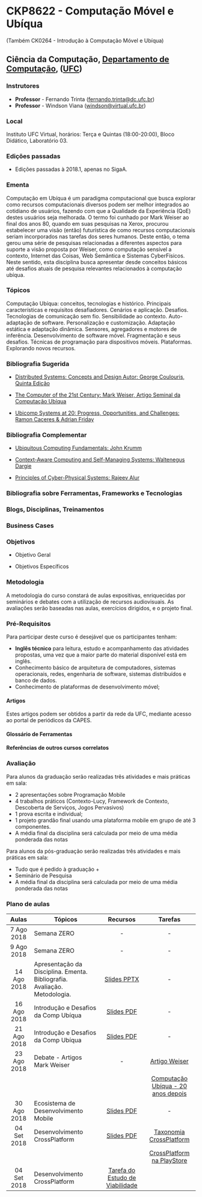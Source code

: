 # CKP8622 - Computação Móvel e Ubíqua

(Também CK0264 - Introdução à Computação Móvel e Ubíqua)

## Ciência da Computação, [Departamento de Computação](http://www.dc.ufc.br), ([UFC](http://www.ufc.br))

### Instrutores

* **Professor** - Fernando Trinta ([fernando.trinta@dc.ufc.br](mailto:fernando.trinta@dc.ufc.br))
* **Professor** - Windson Viana ([windson@virtual.ufc.br](mailto:windson@virtual.ufc.br))

### Local

Instituto UFC Virtual, horários: Terça e Quintas (18:00-20:00), Bloco Didático, Laboratório 03.

### Edições passadas

- Edições passadas à 2018.1, apenas no SigaA.

### Ementa

Computação em Ubíqua é um paradigma computacional que busca explorar como recursos computacionais diversos podem ser melhor integrados ao cotidiano de usuários, fazendo com que a Qualidade da Experiência (QoE) destes usuários seja melhorada. O termo foi cunhado por Mark Weiser ao final dos anos 80, quando em suas pesquisas na Xerox, procurou estabelecer uma visão (então) futurística de como recursos computacionais seriam incorporados nas tarefas dos seres humanos. Deste então, o tema gerou uma série de pesquisas relacionadas a diferentes aspectos para suporte a visão proposta por Weiser, como computação sensível a contexto, Internet das Coisas, Web Semântica e Sistemas CyberFísicos.  Neste sentido, esta disciplina busca apresentar desde conceitos básicos até desafios atuais de pesquisa relevantes relacionados à computação ubíqua.

### Tópicos 

Computação Ubíqua: conceitos, tecnologias e histórico. Principais características e requisitos desafiadores. Cenários e aplicação. Desafios. Tecnologias de comunicação sem fio. Sensibilidade ao contexto. Auto-adaptação de software. Personalização e customização. Adaptação estática e adaptação dinâmica. Sensores, agregadores e motores de inferência. Desenvolvimento de
software móvel. Fragmentação e seus desafios. Técnicas de programação para dispositivos móveis. Plataformas. Explorando novos recursos.

### Bibliografia Sugerida

- [Distributed Systems: Concepts and Design Autor: George Coulouris, Quinta Edição](https://www.amazon.com/Distributed-Systems-Concepts-Design-5th/dp/0132143011)

- [The Computer of the 21st Century: Mark Weiser, Artigo Seminal da Computação Ubíqua](https://dl.acm.org/citation.cfm?id=329126)

- [Ubicomp Systems at 20: Progress, Opportunities, and Challenges: Ramon Caceres & Adrian Friday](https://dl.acm.org/citation.cfm?id=2122358)

### Bibliografia Complementar

- [Ubiquitous Computing Fundamentals: John Krumm](https://www.amazon.com/Ubiquitous-Computing-Fundamentals-John-Krumm/dp/1420093606)

- [Context-Aware Computing and Self-Managing Systems: Waltenegus Dargie](https://www.crcpress.com/Context-Aware-Computing-and-Self-Managing-Systems/Dargie/p/book/9781420077711)

- [Principles of Cyber-Physical Systems: Rajeev Alur](https://www.amazon.com/Ubiquitous-Computing-Fundamentals-John-Krumm/dp/1420093606) 



### Bibliografia sobre Ferramentas, Frameworks e Tecnologias

### Blogs, Disciplinas, Treinamentos

### Business Cases

### Objetivos

 - Objetivo Geral

 - Objetivos Específicos

### Metodologia

A metodologia do curso constará de aulas expositivas, enriquecidas por seminários e debates com a utilização de recursos audiovisuais. As avaliações serão baseadas nas aulas, exercícios dirigidos, e o projeto final.

### Pré-Requisitos

Para participar deste curso é desejável que os participantes tenham:

- **Inglês técnico** para leitura, estudo e acompanhamento das atividades propostas, uma vez que a maior parte do material disponível está em inglês.
- Conhecimento básico de arquitetura de computadores, sistemas operacionais, redes, engenharia de software, sistemas distribuídos e banco de dados.
- Conhecimento de plataformas de desenvolvimento móvel;

#### Artigos
Estes artigos podem ser obtidos a partir da rede da UFC, mediante acesso ao portal de periódicos da CAPES.


#### Glossário de Ferramentas


#### Referências de outros cursos correlatos



### Avaliação
Para alunos da graduação serão realizadas três atividades e mais práticas em sala:
- 2 apresentações sobre Programação Mobile
- 4 trabalhos práticos (Contexto-Lucy, Framework de Contexto, Descoberta de Serviços, Jogos Pervasivos)
- 1 prova escrita e individual;
- 1 projeto grandão final usando uma plataforma mobile em grupo de até 3 componentes.
- A média final da disciplina será calculada por meio de uma média ponderada das notas

Para alunos da pós-graduação serão realizadas três atividades e mais práticas em sala:
- Tudo que é pedido à graduação +
- Seminário de Pesquisa
- A média final da disciplina será calculada por meio de uma média ponderada das notas

### Plano de aulas

| Aulas       | Tópicos                      | Recursos | Tarefas |
|:-------------:|-----------------------------|:---------:|:-----------:|
|7 Ago 2018|Semana ZERO| - | - |
|9 Ago 2018|Semana ZERO| - | - |
|14 Ago 2018|Apresentação da Disciplina. Ementa. Bibliografia. Avaliação. Metodologia. |[Slides PPTX](https://github.com/famt/comp_ubiqua/blob/master/slides/Aula00_Apresentacao.pptx) | - |
|16 Ago 2018| Introdução e Desafios da Comp Ubíqua | [Slides PDF](https://github.com/famt/comp_ubiqua/blob/master/slides/Aula01_UbiComp.pdf) | - |
|21 Ago 2018| Introdução e Desafios da Comp Ubíqua | [Slides PDF](https://github.com/famt/comp_ubiqua/blob/master/slides/Aula01_UbiComp.pdf) | - |
|23 Ago 2018| Debate - Artigos Mark Weiser | -  | [Artigo Weiser](https://dl.acm.org/citation.cfm?id=329126) |
|  |  |   | [Computação Ubíqua - 20 anos depois](https://dl.acm.org/citation.cfm?id=2122358) |
|30 Ago 2018| Ecosistema de Desenvolvimento Mobile | [Slides PDF](https://github.com/famt/comp_ubiqua/blob/master/slides/Aula%2004_Introdu%C3%A7%C3%A3o%20%C3%A0s%20Plataformas%20M%C3%B3veis.pdf) | - |
|04 Set 2018| Desenvolvimento CrossPlatform | [Slides PDF](https://github.com/famt/comp_ubiqua/blob/master/slides/Aula05_Discuss%C3%A3oCrossPlatform.pdf) | [Taxonomia CrossPlatform](https://www.sciencedirect.com/science/article/pii/S2090447915001276) |
| |  |  | [CrossPlatform na PlayStore](https://ieeexplore.ieee.org/document/7283028/) |
|04 Set 2018| Desenvolvimento CrossPlatform | [Tarefa do Estudo de Viabilidade](https://github.com/famt/comp_ubiqua/blob/master/slides/Trabalho%20sobre%20os%20artigos%20%20de%20cross-platforms.pdf) | |


